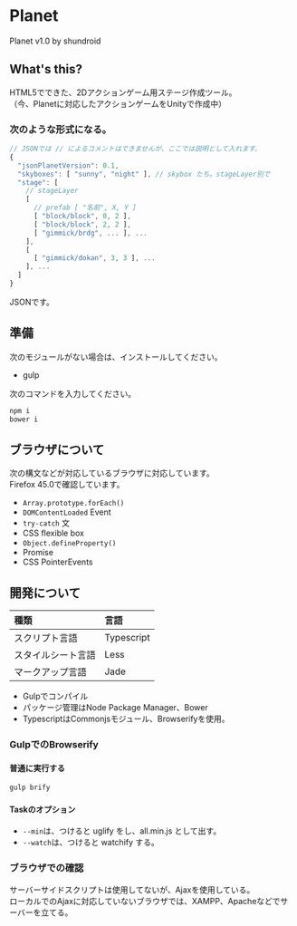 # Planet
Planet v1.0 by shundroid

## What's this?
HTML5でできた、2Dアクションゲーム用ステージ作成ツール。  
（今、Planetに対応したアクションゲームをUnityで作成中）  

### 次のような形式になる。
```js
// JSONでは // によるコメントはできませんが、ここでは説明として入れます。
{
  "jsonPlanetVersion": 0.1,
  "skyboxes": [ "sunny", "night" ], // skybox たち。stageLayer別で
  "stage": [
    // stageLayer
    [
      // prefab [ "名前", X, Y ]
      [ "block/block", 0, 2 ],
      [ "block/block", 2, 2 ],
      [ "gimmick/brdg", ... ], ...
    ],
    [
      [ "gimmick/dokan", 3, 3 ], ...
    ], ...
  ]
}
```
JSONです。

## 準備
次のモジュールがない場合は、インストールしてください。  
- gulp
  
次のコマンドを入力してください。  
```bash
npm i
bower i
```
  
## ブラウザについて
次の構文などが対応しているブラウザに対応しています。  
Firefox 45.0で確認しています。
- `Array.prototype.forEach()`
- `DOMContentLoaded` Event
- `try-catch` 文
- CSS flexible box
- `Object.defineProperty()`
- Promise
- CSS PointerEvents
  
## 開発について
| 種類 | 言語 |
|:--|:--|
| スクリプト言語 | Typescript |
| スタイルシート言語 | Less |
| マークアップ言語 | Jade |

- Gulpでコンパイル
- パッケージ管理はNode Package Manager、Bower
- TypescriptはCommonjsモジュール、Browserifyを使用。

### GulpでのBrowserify

#### 普通に実行する
```bash
gulp brify
```

#### Taskのオプション
- `--min`は、つけると uglify をし、all.min.js として出す。
- `--watch`は、つけると watchify する。

### ブラウザでの確認
サーバーサイドスクリプトは使用してないが、Ajaxを使用している。  
ローカルでのAjaxに対応していないブラウザでは、XAMPP、Apacheなどでサーバーを立てる。